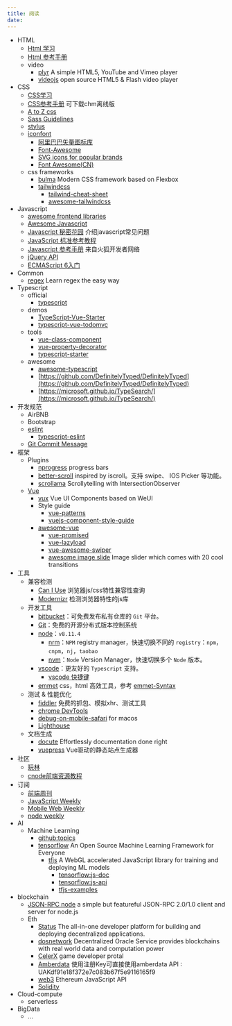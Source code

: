 ```yaml
---
title: 阅读
date:
---
```


+ HTML
  + [Html 学习](http://zh.html.net/tutorials/html/)
  + [Html 参考手册](http://w3school.com.cn/html/index.asp)
  + video
    + [plyr](https://github.com/sampotts/plyr) A simple HTML5, YouTube and Vimeo player
    + [videojs](https://github.com/videojs/video.js) open source HTML5 & Flash video player
+ CSS
  + [CSS学习](http://www.w3school.com.cn/css/)
  + [CSS参考手册](http://css.doyoe.com/) 可下载chm离线版
  + [A to Z css](http://www.atozcss.com/ "CSS Screencasts for Designers & Developers")
  + [Sass Guidelines](http://sass-guidelin.es/zh/#section)
  + [stylus](https://github.com/stylus/stylus)
  + [iconfont](https://github.com/search?q=svg+icons&type=Repositories)
    + [阿里巴巴矢量图标库](https://www.iconfont.cn/?spm=a313x.7781069.1998910419.d4d0a486a)
    + [Font-Awesome](https://github.com/FortAwesome/Font-Awesome)
    + [SVG icons for popular brands](https://github.com/simple-icons/simple-icons)
    + [Font Awesome(CN)](http://fontawesome.dashgame.com/)
  + css frameworks
    + [bulma](https://github.com/jgthms/bulma/) Modern CSS framework based on Flexbox
    + [tailwindcss](https://github.com/tailwindcss/tailwindcss)
      + [tailwind-cheat-sheet](https://nerdcave.com/tailwind-cheat-sheet)
      + [awesome-tailwindcss](https://github.com/aniftyco/awesome-tailwindcss)
+ Javascript
  + [awesome frontend libraries](https://github.com/JingwenTian/awesome-frontend)
  + [Awesome Javascript](https://github.com/wwsun/awesome-javascript)
  + [Javascript 秘密花园](http://bonsaiden.github.io/JavaScript-Garden/zh/) 介绍javascript常见问题
  + [JavaScript 标准参考教程](http://javascript.ruanyifeng.com/)
  + [Javascript 参考手册](https://developer.mozilla.org/zh-CN/docs/Web/JavaScript) 来自火狐开发者网络
  + [jQuery API](http://jquery.cuishifeng.cn/)
  + [ECMAScript 6入门](http://es6.ruanyifeng.com/)
+ Common
  + [regex](https://github.com/ziishaned/learn-regex) Learn regex the easy way
+ Typescript
  + official
    + [typescript](https://www.typescriptlang.org/docs/home.html)
  + demos
    + [TypeScript-Vue-Starter](https://github.com/microsoft/TypeScript-Vue-Starter)
    + [typescript-vue-todomvc](https://github.com/DanielRosenwasser/typescript-vue-todomvc)
  + tools
    + [vue-class-component](https://github.com/vuejs/vue-class-component)
    + [vue-property-decorator](https://github.com/kaorun343/vue-property-decorator)
    + [typescript-starter](https://github.com/bitjson/typescript-starter)
  + awesome
    + [awesome-typescript](https://github.com/dzharii/awesome-typescript)
    + [https://github.com/DefinitelyTyped/DefinitelyTyped](https://github.com/DefinitelyTyped/DefinitelyTyped)
    + [https://microsoft.github.io/TypeSearch/](https://microsoft.github.io/TypeSearch/)
+ 开发规范
  + AirBNB
  + Bootstrap
  + [eslint](http://eslint.cn/docs/rules/)
    + [typescript-eslint](https://github.com/typescript-eslint/typescript-eslint)
  + [Git Commit Message](https://juejin.im/post/5afc5242f265da0b7f44bee4#heading-10)
+ 框架
  + Plugins
    + [nprogress](https://github.com/rstacruz/nprogress) progress bars
    + [better-scroll](https://github.com/ustbhuangyi/better-scroll) inspired by iscroll。支持 swipe、 IOS Picker 等功能。
    + [scrollama](https://github.com/russellgoldenberg/scrollama) Scrollytelling with IntersectionObserver
  + [Vue](https://cn.vuejs.org/)
    + [vux](https://github.com/airyland/vux) Vue UI Components based on WeUI
    + Style guide
      + [vue-patterns](https://github.com/learn-vuejs/vue-patterns)
      + [vuejs-component-style-guide](https://github.com/pablohpsilva/vuejs-component-style-guide)
    + [awesome-vue](https://github.com/vuejs/awesome-vue)
      + [vue-promised](https://github.com/posva/vue-promised)
      + [vue-lazyload](https://github.com/hilongjw/vue-lazyload#usage)
      + [vue-awesome-swiper](https://github.com/surmon-china/vue-awesome-swiper)
      + [awesome image slide](https://deulos.github.io/vue-flux/) Image slider which comes with 20 cool transitions
+ 工具
  + 兼容检测
    + [Can I Use](http://caniuse.com/) 浏览器js/css特性兼容性查询
    + [Modernizr](https://modernizr.com/) 检测浏览器特性的js库
  + 开发工具
    + [bitbucket](https://bitbucket.org/klook/)：可免费发布私有仓库的 `Git` 平台。
    + [Git](https://git-scm.com/downloads)：免费的开源分布式版本控制系统
    + [node](https://nodejs.org/en/)：`v8.11.4`
      + [nrm](https://github.com/Pana/nrm)：`NPM` registry manager，快速切换不同的 `registry`：`npm`，`cnpm`，`nj`，`taobao`
      + [nvm](https://github.com/nvm-sh/nvm)：`Node` Version Manager，快速切换多个 `Node` 版本。
    + [vscode](https://github.com/microsoft/vscode)：更友好的 `Typescript` 支持。
      + [vscode 快捷键](https://code.visualstudio.com/shortcuts/keyboard-shortcuts-macos.pdf)
    + [emmet](http://emmet.io) css，html 高效工具，参考 [emmet-Syntax](http://docs.emmet.io/cheat-sheet/)
  + 测试 & 性能优化
    + [fiddler](http://www.telerik.com/fiddler) 免费的抓包、模拟xhr、测试工具
    + [chrome DevTools](https://developer.chrome.com/devtools/docs/remote-debugging#reverse-port-forwarding)
    + [debug-on-mobile-safari](https://www.kenst.com/2019/03/how-to-debug-problems-on-mobile-safari/) for macos
    + [Lighthouse](https://lighthouseapp.com/)
  + 文档生成
    + [docute](https://github.com/egoist/docute) Effortlessly documentation done right
    + [vuepress](https://github.com/vuejs/vuepress) Vue驱动的静态站点生成器
+ 社区
  + [玩林](http://www.iwan0.com/)
  + [cnode前端资源教程](https://cnodejs.org/topic/56ef3edd532839c33a99d00e)
+ 订阅
  + [前端周刊](http://feweekly.com/issues)
  + [JavaScript Weekly](http://javascriptweekly.com/)
  + [Mobile Web Weekly](http://mobilewebweekly.co/)
  + [node weekly](http://nodeweekly.com/)
+ AI
  + Machine Learning
    + [github:topics](https://github.com/topics/machine-learning)
    + [tensorflow](https://github.com/tensorflow/tensorflow) An Open Source Machine Learning Framework for Everyone
      + [tfjs](https://github.com/tensorflow/tfjs) A WebGL accelerated JavaScript library for training and deploying ML models
        + [tensorflow:js-doc](https://www.tensorflow.org/js/guide/)
        + [tensorflow:js-api](https://js.tensorflow.org/api/latest/?hl=zh_cn)
        + [tfjs-examples](https://github.com/tensorflow/tfjs-examples)
+ blockchain
  + [JSON-RPC node](https://github.com/tedeh/jayson) a simple but featureful JSON-RPC 2.0/1.0 client and server for node.js
  + Eth
    + [Status](https://embark.status.im/) The all-in-one developer platform for building and deploying decentralized applications.
    + [dosnetwork](https://dosnetwork.github.io/docs/#/) Decentralized Oracle Service provides blockchains with real world data and computation power
    + [CelerX](https://portal.celerx.app/#/user/login) game developer protal
    + [Amberdata](https://amberdata.io/docs) 使用注册Key可直接使用amberdata API : UAKdf91e18f372e7c083b67f5e9116165f9
    + [web3](https://github.com/ethereum/web3.js/tree/v1.2.1) Ethereum JavaScript API
    + [Solidity](https://solidity-cn.readthedocs.io/zh/develop/installing-solidity.html)
+ Cloud-compute
  + serverless
+ BigData
  + ...
